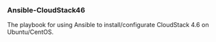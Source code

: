 ### Ansible-CloudStack46
The playbook for using Ansible to install/configurate CloudStack 4.6 on Ubuntu/CentOS.    

